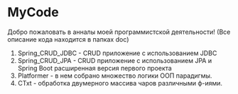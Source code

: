 # MyCode
Добро пожаловать в анналы моей программистской деятельности! (Все описание кода находится в папках doc)
1. Spring_CRUD_JDBC - CRUD приложение с использованием JDBC
2. Spring_CRUD_JPA - CRUD приложение с использованием JPA и Spring Boot расширенная версия первого проекта
3. Platformer - в нем собрано множество логики ООП парадигмы.
4. СTxt - обработка двумерного массива чаров различными ф-иями.

